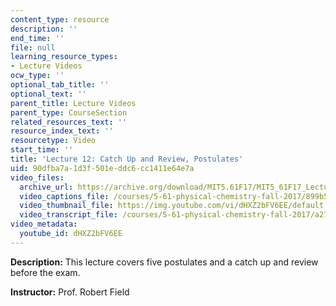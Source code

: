 ```yaml
---
content_type: resource
description: ''
end_time: ''
file: null
learning_resource_types:
- Lecture Videos
ocw_type: ''
optional_tab_title: ''
optional_text: ''
parent_title: Lecture Videos
parent_type: CourseSection
related_resources_text: ''
resource_index_text: ''
resourcetype: Video
start_time: ''
title: 'Lecture 12: Catch Up and Review, Postulates'
uid: 90dfba7a-1d3f-501e-ddc6-cc1411e64e7a
video_files:
  archive_url: https://archive.org/download/MIT5.61F17/MIT5_61F17_Lecture_12_300k.mp4
  video_captions_file: /courses/5-61-physical-chemistry-fall-2017/899b58afca2757cb86792aa3251ba11e_dHXZ2bFV6EE.vtt
  video_thumbnail_file: https://img.youtube.com/vi/dHXZ2bFV6EE/default.jpg
  video_transcript_file: /courses/5-61-physical-chemistry-fall-2017/a27d3c505e97da10d5e18b2b59daa28b_dHXZ2bFV6EE.pdf
video_metadata:
  youtube_id: dHXZ2bFV6EE
---
```


**Description:** This lecture covers five postulates and a catch up and review before the exam.

**Instructor:** Prof. Robert Field



